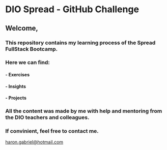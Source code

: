 # **DIO Spread - GitHub Challenge**

## Welcome,

### This repository contains my learning process of the Spread FullStack Bootcamp.

### Here we can find:
#### - **Exercises**
#### - **Insights**
#### - **Projects**

### All the content was made by me with help and mentoring from the DIO teachers and colleagues.
### If convinient, feel free to contact me.

haron.gabriel@hotmail.com
